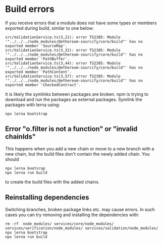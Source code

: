 

# Build errors

If you receive errors that a module does not have some types or members exported during build, similar to one below:

```
src/ValidationService.ts(3,21): error TS2305: Module '"../../../node_modules/@ethereum-sourcify/core/build"' has no exported member 'SourceMap'.
src/ValidationService.ts(3,32): error TS2305: Module '"../../../node_modules/@ethereum-sourcify/core/build"' has no exported member 'PathBuffer'.
src/ValidationService.ts(3,44): error TS2305: Module '"../../../node_modules/@ethereum-sourcify/core/build"' has no exported member 'PathContent'.
src/ValidationService.ts(3,57): error TS2305: Module '"../../../node_modules/@ethereum-sourcify/core/build"' has no exported member 'CheckedContract'.
```

It is likely the symlinks between packages are broken. npm is trying to download and run the packages as external packages. Symlink the packages with lerna using:
```
npx lerna bootstrap
```

## Error "o.filter is not a function" or "invalid chainIds"

This happens when you add a new chain or move to a new branch with a new chain, but the build files don't contain the newly added chain. You should
```
npx lerna bootsrap
npx lerna run build
```

to create the build files with the added chains.

## Reinstalling dependencies

Switching branches, broken package links etc. may cause errors. In such cases you can try removing and installing the dependencies with:
```
rm -rf  node_modules/ services/core/node_modules/ services/verification/node_modules/ services/validation/node_modules/
npx lerna bootstrap
npx lerna run build
```